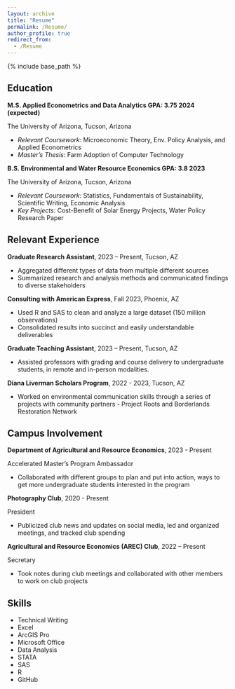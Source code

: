 ```yaml
---
layout: archive
title: "Resume"
permalink: /Resume/
author_profile: true
redirect_from:
  - /Resume
---
```


{% include base_path %}

Education
------
**M.S. Applied Econometrics and Data Analytics GPA: 3.75 2024 (expected)**

The University of Arizona, Tucson, Arizona
* _Relevant Coursework_: Microeconomic Theory, Env. Policy Analysis, and Applied Econometrics
* _Master’s Thesis_: Farm Adoption of Computer Technology

**B.S. Environmental and Water Resource Economics GPA: 3.8 	2023**

The University of Arizona, Tucson, Arizona
* _Relevant Coursework_: Statistics, Fundamentals of Sustainability, Scientific Writing, Economic Analysis
* _Key Projects_: Cost-Benefit of Solar Energy Projects, Water Policy Research Paper


Relevant Experience
------
**Graduate Research Assistant**, 2023 – Present, Tucson, AZ
* Aggregated  different types of data from multiple different sources
* Summarized research and analysis methods and communicated findings to diverse stakeholders

**Consulting with American Express**, Fall 2023, Phoenix, AZ
* Used R and SAS to clean and analyze a large dataset (150 million observations)
* Consolidated results into succinct and easily understandable deliverables

**Graduate Teaching Assistant**, 2023 – Present, Tucson, AZ
* Assisted professors with grading and course delivery to undergraduate students, in remote and in-person modalities.

**Diana Liverman Scholars Program**, 2022 - 2023, Tucson, AZ
* Worked on environmental communication skills through a series of projects with community partners - Project Roots and Borderlands Restoration Network

Campus Involvement
------
**Department of Agricultural and Resource Economics**, 2023 - Present

Accelerated Master’s Program Ambassador 
* Collaborated with different groups to plan and put into action, ways to get more undergraduate students interested in the program

**Photography Club**, 2020 - Present

President
* Publicized club news and updates on social media, led and organized meetings, and tracked club spending  

**Agricultural and Resource Economics (AREC) Club**, 2022 – Present

Secretary
* Took notes during club meetings and collaborated with other members to work on club projects 

  
Skills
------
* Technical Writing 
* Excel
* ArcGIS Pro
* Microsoft Office
* Data Analysis
* STATA
* SAS
* R
* GitHub
